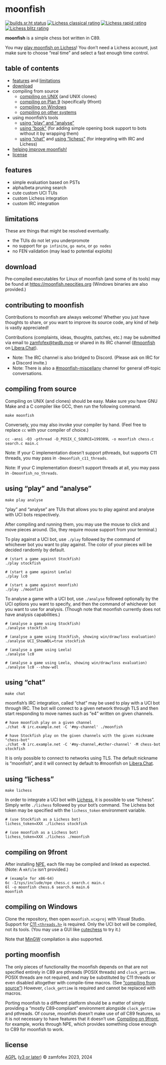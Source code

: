 <!-- moonfish is licensed under the AGPL (v3 or later) -->
<!-- copyright 2023, 2024 zamfofex -->

moonfish
===

[![builds.sr.ht status](https://builds.sr.ht/~zamfofex/moonfish/commits/main.svg)](https://builds.sr.ht/~zamfofex/moonfish/commits/main)
[![Lichess classical rating](https://lichess-shield.vercel.app/api?username=munfish&format=classical)](https://lichess.org/@/munfish/perf/classical)
[![Lichess rapid rating](https://lichess-shield.vercel.app/api?username=munfish&format=rapid)](https://lichess.org/@/munfish/perf/rapid)
[![Lichess blitz rating](https://lichess-shield.vercel.app/api?username=munfish&format=blitz)](https://lichess.org/@/munfish/perf/blitz)

**moonfish** is a simple chess bot written in C89.

You may [play moonfish on Lichess]! You don’t need a Lichess account, just make sure to choose “real time” and select a fast enough time control.

[play moonfish on Lichess]: <https://lichess.org/?user=munfish#friend>

table of contents
---

- [features](#features) and [limitations](#limitations)
- [download](#download)
- compiling from source
  - [compiling on UNIX](#compiling-from-source) (and UNIX clones)
  - [compiling on Plan 9](#compiling-on-9front) (specifically 9front)
  - [compiling on Windows](#compiling-on-windows)
  - [compiling on other systems](#porting-moonfish)
- using moonfish’s tools
  - [using “play” and “analyse”](#using-play-and-analyse)
  - [using “book”](#using-book) (for adding simple opening book support to bots without it by wrapping them)
  - [using “chat”](#using-chat) and [using “lichess”](#using-lichess) (for integrating with IRC and Lichess)
- [helping improve moonfish!](#contributing-to-moonfish)
- [license](#license)

features
---

- simple evaluation based on PSTs
- alpha/beta pruning search
- cute custom UCI TUIs
- custom Lichess integration
- custom IRC integration

limitations
---

These are things that might be resolved eventually.

- the TUIs do not let you underpromote
- no support for `go infinite`, `go mate`, or `go nodes`
- no FEN validation (may lead to potential exploits)

download
---

Pre‐compiled executables for Linux of moonfish (and some of its tools) may be found at <https://moonfish.neocities.org> (Windows binaries are also provided.)

contributing to moonfish
---

Contributions to moonfish are always welcome! Whether you just have thoughts to share, or you want to improve its source code, any kind of help is vastly appreciated!

Contributions (complaints, ideas, thoughts, patches, etc.) may be submitted via email to <zamfofex@twdb.moe> or shared in its IRC channel ([#moonfish] on [Libera.Chat]).

- Note: The IRC channel is also bridged to Discord. (Please ask on IRC for a Discord invite.)
- Note: There is also a [#moonfish-miscellany] channel for general off‐topic conversations.

[Libera.Chat]: <https://libera.chat>
[#moonfish]: <https://web.libera.chat/#moonfish>
[#moonfish-miscellany]: <https://web.libera.chat/#moonfish-miscellany>

compiling from source
---

Compiling on UNIX (and clones) should be easy. Make sure you have GNU Make and a C compiler like GCC, then run the following command.

~~~
make moonfish
~~~

Conversely, you may also invoke your compiler by hand. (Feel free to replace `cc` with your compiler of choice.)

~~~
cc -ansi -O3 -pthread -D_POSIX_C_SOURCE=199309L -o moonfish chess.c search.c main.c
~~~

Note: If your C implementation doesn’t support pthreads, but supports C11 threads, you may pass in `-Dmoonfish_c11_threads`.

Note: If your C implementation doesn’t support threads at all, you may pass in `-Dmoonfish_no_threads`.

using “play” and “analyse”
---

~~~
make play analyse
~~~

“play” and “analyse” are TUIs that allows you to play against and analyse with UCI bots respectively.

After compiling and running them, you may use the mouse to click and move pieces around. (So, they require mouse support from your terminal.)

To play against a UCI bot, use `./play` followed by the command of whichever bot you want to play against. The color of your pieces will be decided randomly by default.

~~~
# (start a game against Stockfish)
./play stockfish

# (start a game against Leela)
./play lc0

# (start a game against moonfish)
./play ./moonfish
~~~

To analyse a game with a UCI bot, use `./analyse` followed optionally by the UCI options you want to specify, and then the command of whichever bot you want to use for analysis. (Though note that moonfish currently does not have analysis capabilities.)

~~~
# (analyse a game using Stockfish)
./analyse stockfish

# (analyse a game using Stockfish, showing win/draw/loss evaluation)
./analyse UCI_ShowWDL=true stockfish

# (analyse a game using Leela)
./analyse lc0

# (analyse a game using Leela, showing win/draw/loss evaluation)
./analyse lc0 --show-wdl
~~~

using “chat”
---

~~~
make chat
~~~

moonfish’s IRC integration, called “chat” may be used to play with a UCI bot through IRC. The bot will connect to a given network through TLS and then start responding to move names such as “e4” written on given channels.

~~~
# have moonfish play on a given channel
./chat -N irc.example.net -C '#my-channel' ./moonfish

# have Stockfish play on the given channels with the given nickname "chess-bot"
./chat -N irc.example.net -C '#my-channel,#other-channel' -M chess-bot stockfish
~~~

It is only possible to connect to networks using TLS. The default nickname is “moonfish”, and it will connect by default to #moonfish on [Libera.Chat].

using “lichess”
---

~~~
make lichess
~~~

In order to integrate a UCI bot with [Lichess], it is possible to use “lichess”. Simply write `./lichess` followed by your bot’s command. The Lichess bot token may be specified with the `lichess_token` environment variable.

[Lichess]: <https://lichess.org>

~~~
# (use Stockfish as a Lichess bot)
lichess_token=XXX ./lichess stockfish

# (use moonfish as a Lichess bot)
lichess_token=XXX ./lichess ./moonfish
~~~

compiling on 9front
---

After installing [NPE], each file may be compiled and linked as expected. (Note: A `mkfile` isn’t provided.)

[NPE]: <https://git.sr.ht/~ft/npe>

~~~
# (example for x86-64)
6c -I/sys/include/npe chess.c search.c main.c
6l -o moonfish chess.6 search.6 main.6
moonfish
~~~

compiling on Windows
---

Clone the repository, then open `moonfish.vcxproj` with Visual Studio. Support for [C11 `<threads.h>`][C11 threads in VS] is required. Only the UCI bot will be compiled, not its tools. (You may use a GUI like [cutechess] to try it.)

Note that [MinGW] compilation is also supported.

[cutechess]: <https://github.com/cutechess/cutechess>
[C11 threads in VS]: <https://devblogs.microsoft.com/cppblog/c11-threads-in-visual-studio-2022-version-17-8-preview-2/>
[MinGW]: <https://mingw-w64.org>

porting moonfish
---

The only pieces of functionality the moonfish depends on that are not specified entirely in C89 are pthreads (POSIX threads) and `clock_gettime`. POSIX threads are not required, and may be substituted by C11 threads or even disabled altogether with compile-time macros. (See [“compiling from source”](#compile-from-source)) However, `clock_gettime` is required and cannot be replaced with macros.

Porting moonfish to a different platform should be a matter of simply providing a “mostly C89‐compliant” environment alongside `clock_gettime` and pthreads. Of course, moonfish doesn’t make use of *all* C89 features, so it is not necessary to have features that it doesn’t use. [Compiling on 9front](#compiling-on-9front), for example, works through NPE, which provides something close enough to C89 for moonfish to work.

license
---

[AGPL] ([v3 or later]) © zamfofex 2023, 2024

[AGPL]: <https://gnu.org/licenses/agpl-3.0>
[v3 or later]: <https://gnu.org/licenses/gpl-faq.html#VersionThreeOrLater>

